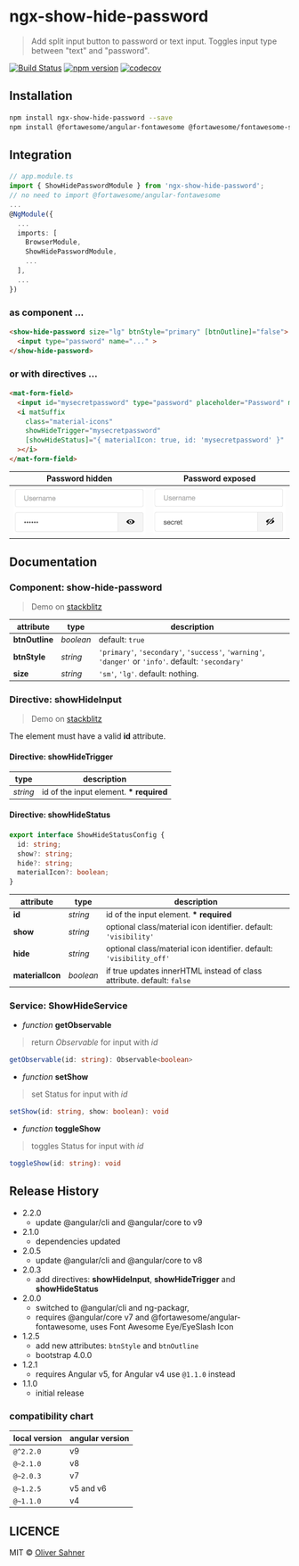 # ngx-show-hide-password

> Add split input button to password or text input. Toggles input type between "text" and "password".

[![Build Status](https://travis-ci.org/osahner/ngx-show-hide-password.svg?branch=develop)](https://travis-ci.org/osahner/ngx-show-hide-password)
[![npm version](https://badge.fury.io/js/ngx-show-hide-password.svg)](https://badge.fury.io/js/ngx-show-hide-password)
[![codecov](https://codecov.io/gh/osahner/ngx-show-hide-password/branch/develop/graph/badge.svg)](https://codecov.io/gh/osahner/ngx-show-hide-password/branch/develop)

## Installation

```sh
npm install ngx-show-hide-password --save
npm install @fortawesome/angular-fontawesome @fortawesome/fontawesome-svg-core @fortawesome/free-solid-svg-icons --save
```

## Integration

```ts
// app.module.ts
import { ShowHidePasswordModule } from 'ngx-show-hide-password';
// no need to import @fortawesome/angular-fontawesome
...
@NgModule({
  ...
  imports: [
    BrowserModule,
    ShowHidePasswordModule,
    ...
  ],
  ...
})
```

### as component ...

```html
<show-hide-password size="lg" btnStyle="primary" [btnOutline]="false">
  <input type="password" name="..." >
</show-hide-password>
```

### or with directives ...

```html
<mat-form-field>
  <input id="mysecretpassword" type="password" placeholder="Password" matInput showHideInput>
  <i matSuffix
    class="material-icons"
    showHideTrigger="mysecretpassword"
    [showHideStatus]="{ materialIcon: true, id: 'mysecretpassword' }"
  ></i>
</mat-form-field>
```

| Password hidden                          | Password exposed                           |
| ---------------------------------------- | ------------------------------------------ |
| ![Hidden password](resources/hidden.png) | ![Exposed password](resources/exposed.png) |


## Documentation

### Component: show-hide-password
> Demo on [stackblitz](https://stackblitz.com/edit/angular-okrmdi?embed=1&file=src/app/app.component.html)

| attribute      | type      | description                                                                                          |
| -------------- | --------- | ---------------------------------------------------------------------------------------------------- |
| **btnOutline** | _boolean_ | default: `true`                                                                                      |
| **btnStyle**   | _string_  | `'primary'`, `'secondary'`, `'success'`, `'warning'`, `'danger'` or `'info'`. default: `'secondary'` |
| **size**       | _string_  | `'sm'`, `'lg'`. default: nothing.                                                                    |

### Directive: showHideInput
> Demo on [stackblitz](https://stackblitz.com/edit/angular-2srzhs?embed=1&file=src/app/app.component.html)

The element must have a valid **id** attribute.

#### Directive: showHideTrigger

| type     | description                              |
| -------- | ---------------------------------------- |
| _string_ | id of the input element. **\* required** |

#### Directive: showHideStatus

```ts
export interface ShowHideStatusConfig {
  id: string;
  show?: string;
  hide?: string;
  materialIcon?: boolean;
}
```

| attribute        | type      | description                                                            |
| ---------------- | --------- | ---------------------------------------------------------------------- |
| **id**           | _string_  | id of the input element. **\* required**                               |
| **show**         | _string_  | optional class/material icon identifier. default: `'visibility'`       |
| **hide**         | _string_  | optional class/material icon identifier. default: `'visibility_off'`   |
| **materialIcon** | _boolean_ | if true updates innerHTML instead of class attribute. default: `false` |

### Service: ShowHideService

- _function_ **getObservable**
> return _Observable_ for input with _id_
```ts
getObservable(id: string): Observable<boolean>
```
- _function_ **setShow**
> set Status for input with _id_
```ts
setShow(id: string, show: boolean): void
```
- _function_ **toggleShow**
> toggles Status for input with _id_
```ts
toggleShow(id: string): void
```

## Release History
- 2.2.0
  - update @angular/cli and @angular/core to v9
- 2.1.0
  - dependencies updated
- 2.0.5
  - update @angular/cli and @angular/core to v8
- 2.0.3
  - add directives: **showHideInput**, **showHideTrigger** and **showHideStatus**
- 2.0.0
  - switched to @angular/cli and ng-packagr,
  - requires @angular/core v7 and @fortawesome/angular-fontawesome, uses Font Awesome Eye/EyeSlash Icon
- 1.2.5
  - add new attributes: `btnStyle` and `btnOutline`
  - bootstrap 4.0.0
- 1.2.1
  - requires Angular v5, for Angular v4 use `@1.1.0` instead
- 1.1.0
  - initial release

### compatibility chart
| local version | angular version |
| ------------- | --------------- |
| `@^2.2.0`     | v9              |
| `@~2.1.0`     | v8              |
| `@~2.0.3`     | v7              |
| `@~1.2.5`     | v5 and v6       |
| `@~1.1.0`     | v4              |


## LICENCE

MIT © [Oliver Sahner](mailto:osahner@gmail.com)
